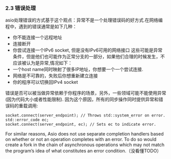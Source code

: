 ### 2.3 错误处理

asio处理错误的方式基于这个观点：异常不是一个处理错误码的好方式.在网络编程中，遇到的错误通常是如下几种：
* 你不能连接一个远程地址
* 连接断开
* 你尝试连接一个IPv6 socket, 但是没有IPv6可用的网络接口
这些可能是异常条件，但是他们也可能作为正常分支的一部分，如果他们合理的时候发生，不应该被认为是异常,情况如下：
* 一个host name同时映射了很多IP地址，你想要一个一个尝试连接.
* 网络是不可靠的，失败后你想重新建立连接
* 你的程序可以切换回IPv4 socket

错误是否可以被当做异常依赖于你程序的场景，另外，一些领域可能不能使用异常(因为代码大小或者性能限制). 因为这个原因，所有的同步操作同时提供异常和错误码的重载调用:
```
socket.connect(server_endpoint); // Throws std::system_error on error.
std::error_code ec;
socket.connect(server_endpoint, ec); // Sets ec to indicate error.
```
>
For similar reasons, Asio does not use separate completion handlers based on whether or not an operation completes with an error. To do so would create a fork in the chain of asynchronous operations which may not match the program’s idea of what constitutes an error condition.（没看懂TODO）
